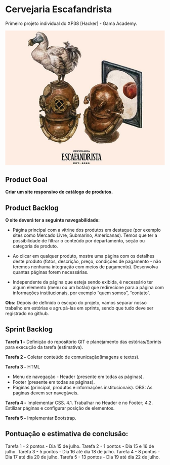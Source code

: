 # Cervejaria Escafandrista 

Primeiro projeto individual do XP38 [Hacker] - Gama Academy.

<img src="/imagens/ska.png" alt="Cervejaria Escafandrista"/>

## Product Goal

**Criar um site responsivo de catálogo de produtos.**



## Product Backlog

**O site deverá ter a seguinte navegabilidade:**

* Página principal com a vitrine dos produtos em destaque (por exemplo sites como Mercado Livre, Submarino, Americanas). Temos que ter a possibilidade de filtrar o conteúdo por departamento, seção ou categoria de produto.

* Ao clicar em qualquer produto, mostre uma página com os detalhes deste produto (fotos, descrição, preço, condições de pagamento - não teremos nenhuma integração com meios de pagamento). Desenvolva quantas páginas forem necessárias.

* Independente da página que esteja sendo exibida, é necessário ter algum elemento (menu ou um botão) que redirecione para a página com informações institucionais, por exemplo “quem somos”, “contato”.

**Obs:** Depois de definido o escopo do projeto, vamos separar nosso trabalho em estórias e agrupá-las em sprints, sendo que tudo deve ser registrado no github.



## Sprint Backlog


**Tarefa 1 -** Definição do repositório GIT e planejamento das estórias/Sprints para execução da tarefa (estimativa).

**Tarefa 2 -** Coletar conteúdo de comunicação(imagens e textos).

**Tarefa 3 -** HTML
* Menu de navegação - Header (presente em todas as páginas).
* Footer (presente em todas as páginas).
* Páginas (principal, produtos e informações institucionais).
OBS: As páginas devem ser navegáveis.

**Tarefa 4 -** Implementar CSS.
4.1. Trabalhar no Header e no Footer;
4.2. Estilizar páginas e configurar posição de elementos.

**Tarefa 5 -** Implementar Bootstrap.


## Pontuação e estimativa de conclusão:

Tarefa 1 - 2 pontos - Dia 15 de julho.
Tarefa 2 - 1 pontos - Dia 15 e 16 de julho.
Tarefa 3 - 5 pontos - Dia 16 até dia 18 de julho.
Tarefa 4 - 8 pontos - Dia 17 até dia 20 de julho.
Tarefa 5 - 13 pontos - Dia 19 até dia 22 de julho.


